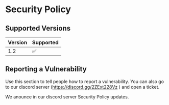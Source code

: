 # Security Policy

## Supported Versions

| Version | Supported          |
| ------- | ------------------ |
| 1.2   | :white_check_mark: |

## Reporting a Vulnerability

Use this section to tell people how to report a vulnerability. You can also go to our discord server (https://discord.gg/2ZExt228Vz ) and open a ticket.

We anounce in our discord server Security Policy updates.